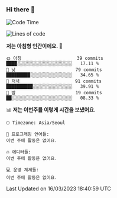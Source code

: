 ### Hi there 👋

<!--START_SECTION:waka-->
![Code Time](http://img.shields.io/badge/Code%20Time-91%20hrs%2010%20mins-blue)

![Lines of code](https://img.shields.io/badge/%EC%A0%80%EB%8A%94%20%EC%97%AC%ED%83%9C%EA%B9%8C%EC%A7%80%20-11.2%20million%20%EC%A4%84%EC%9D%98%20%EC%BD%94%EB%93%9C%EB%A5%BC%20%EC%9E%91%EC%84%B1%ED%96%88%EC%96%B4%EC%9A%94.-blue)

**저는 아침형 인간이에요. 🐤** 

```text
🌞 아침                     39 commits          ████░░░░░░░░░░░░░░░░░░░░░   17.11 % 
🌆 낮　                     79 commits          █████████░░░░░░░░░░░░░░░░   34.65 % 
🌃 저녁                     91 commits          ██████████░░░░░░░░░░░░░░░   39.91 % 
🌙 밤　                     19 commits          ██░░░░░░░░░░░░░░░░░░░░░░░   08.33 % 
```


📊 **저는 이번주를 이렇게 시간을 보냈어요.** 

```text
🕑︎ Timezone: Asia/Seoul

💬 프로그래밍 언어들: 
이번 주에 활동은 없어요.

🔥 에디터들: 
이번 주에 활동은 없어요.

💻 운영 체제들: 
이번 주에 활동은 없어요.
```


 Last Updated on 16/03/2023 18:40:59 UTC
<!--END_SECTION:waka-->
